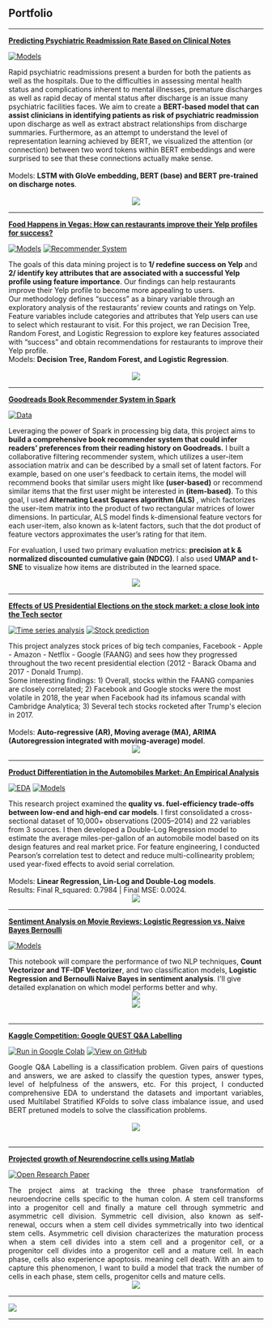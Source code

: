 
## Portfolio

---
[**Predicting Psychiatric Readmission Rate Based on Clinical Notes**](https://github.com/Emmyphung/psychiatric-readmission-prediction)

[![Models](https://img.shields.io/badge/Jupyter-Models-blue?logo=Jupyter)](https://github.com/Emmyphung/psychiatric-readmission-prediction/tree/master/model-training)

<div> Rapid psychiatric readmissions present a burden for both the patients as well as the hospitals. Due to the difficulties in assessing mental health status and complications inherent to mental illnesses, premature discharges as well as rapid decay of mental status after discharge is an issue many psychiatric facilities faces. We aim to create a <b>BERT-based model that can assist clinicians in identifying patients as risk of psychiatric readmission </b> upon discharge as well as extract abstract relationships from discharge summaries. Furthermore, as an attempt to understand the level of representation learning achieved by BERT, we visualized the attention (or connection) between two word tokens within BERT embeddings and were surprised to see that these connections actually make sense.
<br>
<br>
Models: <b>LSTM with GloVe embedding, BERT (base) and BERT pre-trained on discharge notes</b>.
</div>
<br>
<center><img src="/images/bertproject.gif"/></center>
  
---
[**Food Happens in Vegas: How can restaurants improve their Yelp profiles for success?**](https://github.com/Emmyphung/Vegas_foodies)

[![Models](https://img.shields.io/badge/Jupyter-Models-blue?logo=Jupyter)](https://github.com/Emmyphung/Vegas_foodies/blob/master/models/models_vegas_final.ipynb)
[![Recommender System](https://img.shields.io/badge/Jupyter-Recommender_System-blue?logo=Jupyter)](https://github.com/Emmyphung/Vegas_foodies/blob/master/models/vegas_recommender_system.ipynb)

<div> The goals of this data mining project is to <b>1/ redefine success on Yelp</b> and <b>2/ identify key attributes that are associated with a successful Yelp profile using feature importance</b>. Our findings can help restaurants improve their Yelp profile to become more appealing to users.
<br>
Our methodology defines “success” as a binary variable through an exploratory analysis of the restaurants’ review counts and ratings on Yelp. Feature variables include categories and attributes that Yelp users can use to select which restaurant to visit. For this project, we ran Decision Tree, Random Forest, and Logistic Regression to explore key features associated with “success” and obtain recommendations for restaurants to improve their Yelp profile.
<br>
Models: <b>Decision Tree, Random Forest, and Logistic Regression</b>.

</div>
<br>
<center><img src="/images/yelp_project.gif"/></center> 

---
[**Goodreads Book Recommender System in Spark**](https://sites.google.com/eng.ucsd.edu/ucsdbookgraph/home)

[![Data](https://img.shields.io/badge/Jupyter-Data-blue?logo=Jupyter)](https://sites.google.com/eng.ucsd.edu/ucsdbookgraph/home)

<div> Leveraging the power of Spark in processing big data, this project aims to <b>build a comprehensive book recommender system that could infer readers’ preferences from their reading history on Goodreads.</b>
I built a collaborative filtering recommender system, which utilizes a user-item association matrix and can be described by a small set of latent factors. For example, based on one user's feedback to certain items, the model will recommend books that similar users might like <b>(user-based)</b> or recommend similar items that the first user might be interested in <b>(item-based)</b>. To this goal, I used <b>Alternating Least Squares algorithm (ALS) </b>, which factorizes the user-item matrix into the product of two rectangular matrices of lower dimensions. In particular, ALS model finds k-dimensional feature vectors for each user-item, also known as k-latent factors, such that the dot product of feature vectors approximates the user’s rating for that item. 

For evaluation, I used two primary evaluation metrics: <b>precision at k & normalized discounted cumulative gain (NDCG)</b>. I also used <b>UMAP and t-SNE</b> to visualize how items are distributed in the learned space.
</div>
<center><img src="/images/goodreads.gif"/></center>

---
[**Effects of US Presidential Elections on the stock market: a close look into the Tech sector**](https://github.com/Emmyphung/FAANG_stockprices)

[![Time series analysis](https://img.shields.io/badge/Jupyter-Stock_analysis_with_interative_charts-blue?logo=Jupyter)](https://github.com/Emmyphung/FAANG_stockprices/blob/master/EDA_StockAnalysis.html)
[![Stock prediction](https://img.shields.io/badge/Jupyter-Stock_prediction-blue?logo=Jupyter)](https://github.com/Emmyphung/FAANG_stockprices/blob/master/Times%20series%20analysis_bymonths_%20FAANG.ipynb)

<div> This project analyzes stock prices of big tech companies, Facebook - Apple - Amazon - Netflix - Google (FAANG) and sees how they progressed throughout the two recent presidential election (2012 - Barack Obama and 2017 - Donald Trump).
<br>
Some interesting findings: 1) Overall, stocks within the FAANG companies are closely correlated; 2) Facebook and Google stocks were the most volatile in 2018, the year when Facebook had its infamous scandal with Cambridge Analytica; 3) Several tech stocks rocketed after Trump's elecion in 2017.<br>
<br>
Models: <b>Auto-regressive (AR), Moving average (MA), ARIMA (Autoregression integrated with moving-average) model</b>.
</div>
<center><img src="/images/FB_stock.png"/></center> 
  
---
[**Product Differentiation in the Automobiles Market: An Empirical Analysis**](https://github.com/Emmyphung/car_models/blob/master/README.md)

[![EDA](https://img.shields.io/badge/Jupyter-Stock_analysis_with_interative_charts-blue?logo=Jupyter)](https://github.com/Emmyphung/car_models/blob/master/car_EDA.ipynb)
[![Models](https://img.shields.io/badge/Jupyter-Stock_prediction-blue?logo=Jupyter)](https://github.com/Emmyphung/car_models/blob/master/car_modelling.ipynb)

<div> This research project examined the <b>quality vs. fuel-efficiency trade-offs between low-end and high-end car models</b>. I first consolidated a cross-sectional dataset of 10,000+ observations (2005–2014) and 22 variables from 3 sources. I then developed a Double-Log Regression model to estimate the average miles-per-gallon of an automobile model based on its design features and real market price. 
For feature engineering, I conducted Pearson’s correlation test to detect and reduce multi-collinearity problem; used year-fixed effects to avoid serial correlation. 
<br>
<br>
Models: <b>Linear Regression, Lin-Log and Double-Log models</b>.<br>
Results: Final R_squared: 0.7984 | Final MSE: 0.0024.
<br>
</div>
<center><img src="/images/Car_model_corrplot.png"/></center> 

---
[**Sentiment Analysis on Movie Reviews: Logistic Regression vs. Naive Bayes Bernoulli**](https://github.com/Emmyphung/Sentiment-Analysis)

[![Models](https://img.shields.io/badge/Jupyter-Models-blue?logo=Jupyter)](https://github.com/Emmyphung/Sentiment-Analysis/blob/master/Sentiment%20Analysis%20-%20NLP%20and%20Logistic%20Regression.ipynb)

<div> This notebook will compare the performance of two NLP techniques, <b>Count Vectorizor and TF-IDF Vectorizer</b>, and two classification models,  <b>Logistic Regression and Bernoulli Naive Bayes in sentiment analysis</b>. I'll give detailed explanation on which model performs better and why.
</div>
<center><img src="/images/Sentiment_analysis.png"/></center> 
<center><img src="/images/Sentiment_analysis_math3.png"/></center> 
<br>

---
[**Kaggle Competition: Google QUEST Q&A Labelling**](https://github.com/JasonZhangzy1757/Kaggle_Google_QUEST_QA_Labeling)

[![Run in Google Colab](https://img.shields.io/badge/Colab-Run_in_Google_Colab-blue?logo=Google&logoColor=FDBA18)](https://drive.google.com/file/d/1hiDfVsVQ3QgMWhEJ46JU7HjntgVCsjmj/view?usp=sharing)
[![View on GitHub](https://img.shields.io/badge/GitHub-View_on_GitHub-blue?logo=GitHub)](https://github.com/JasonZhangzy1757/Kaggle_Google_QUEST_QA_Labeling/blob/master/190103_StratifiedKFold_Emmy.ipynb)

<div style="text-align: justify"> Google Q&A Labelling is a classification problem. Given pairs of questions and answers, we are asked to classify the question types, answer types, level of helpfulness of the answers, etc. For this project, I conducted comprehensive EDA to understand the datasets and important variables, used Multilabel Stratified KFolds to solve class imbalance issue, and used BERT pretuned models to solve the classification problems.
</div>
<br>
<center><img src="/images/Google_Quest_QA.png"/></center>
<br>

---
[**Projected growth of Neurendocrine cells using Matlab**](https://github.com/Emmyphung/Neurendocrine-cells) <br>

[![Open Research Paper](https://img.shields.io/badge/PDF-Open_Research_Paper-blue?logo=adobe-acrobat-reader&logoColor=white)](https://github.com/Emmyphung/Neurendocrine-cells/blob/master/Project%20Write-up_My%20Phung.pdf)

<div style="text-align: justify">The project aims at tracking the three phase transformation of neuroendocrine cells specific to the human colon. A stem cell transforms into a progenitor cell and finally a mature cell through symmetric and asymmetric cell division. Symmetric cell division, also known as self-renewal, occurs when a stem cell divides symmetrically into two identical stem cells. Asymmetric cell division characterizes the maturation process when a stem cell divides into a stem cell and a progenitor cell, or a progenitor cell divides into a progenitor cell and a mature cell. In each phase, cells also experience apoptosis. meaning cell death. With an aim to capture this phenomenon, I want to build a model that track the number of cells in each phase, stem cells, progenitor cells and mature cells.
</div>
<center><img src="/images/Neucell.png"/></center>

---

[<img align="center" src="/images/leadership_center.gif"/>](/sections/dsinbrief.md)

---
